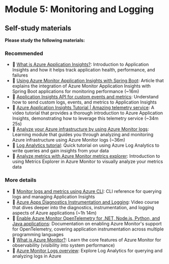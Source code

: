 # Module 5: Monitoring and Logging

## Self-study materials

**Please study the following materials:**

### Recommended

- 📄 [What is Azure Application Insights?](https://learn.microsoft.com/en-us/azure/azure-monitor/app/app-insights-overview): Introduction to Application Insights and how it helps track application health, performance, and failures
- 📄 [Using Azure Monitor Application Insights with Spring Boot](https://learn.microsoft.com/en-us/azure/azure-monitor/app/java-spring-boot): Article that explains the integration of Azure Monitor Application Insights with Spring Boot applications for monitoring performance (~16m)
- 📄 [Application Insights API for custom events and metrics](https://learn.microsoft.com/en-us/azure/azure-monitor/app/api-custom-events-metrics): Understand how to send custom logs, events, and metrics to Application Insights
- 🎥 [Azure Application Insights Tutorial | Amazing telemetry service](https://www.youtube.com/watch?v=A0jAeGf2zUQ&ab_channel=AdamMarczak-AzureforEveryone): A video tutorial that provides a thorough introduction to Azure Application Insights, demonstrating how to leverage this telemetry service (~34m 25s)
- 📄 [Analyze your Azure infrastructure by using Azure Monitor logs](https://docs.microsoft.com/en-us/learn/modules/analyze-infrastructure-with-azure-monitor-logs): Learning module that guides you through analyzing and monitoring Azure infrastructure using Azure Monitor logs (~36m)
- 📄 [Log Analytics tutorial](https://docs.microsoft.com/en-us/azure/azure-monitor/logs/log-analytics-tutorial): Quick tutorial on using Azure Log Analytics to write queries and gain insights from your data
- 📄 [Analyze metrics with Azure Monitor metrics explorer](https://docs.microsoft.com/en-us/azure/azure-monitor/essentials/metrics-getting-started): Introduction to using Metrics Explorer in Azure Monitor to visually analyze your metrics data

### More details

- 📄 [Monitor logs and metrics using Azure CLI](https://learn.microsoft.com/en-us/cli/azure/monitor): CLI reference for querying logs and managing Application Insights
- 🎥 [Azure Apps Diagnostics Instrumentation and Logging](https://www.linkedin.com/learning/azure-apps-diagnostics-instrumentation-and-logging): Video course that dives deeper into the diagnostics, instrumentation, and logging aspects of Azure applications (~1h 14m)
- 📄 [Enable Azure Monitor OpenTelemetry for .NET, Node.js, Python, and Java applications](https://learn.microsoft.com/en-us/azure/azure-monitor/app/opentelemetry-enable?tabs=java): Documentation on enabling Azure Monitor's support for OpenTelemetry, covering application instrumentation across multiple programming languages
- 📄 [What is Azure Monitor?](https://learn.microsoft.com/en-us/azure/azure-monitor/overview): Learn the core features of Azure Monitor for observability (visibility into system performance)
- 📄 [Azure Monitor Logs overview](https://learn.microsoft.com/en-us/azure/azure-monitor/logs/data-platform-logs): Explore Log Analytics for querying and analyzing logs in Azure
